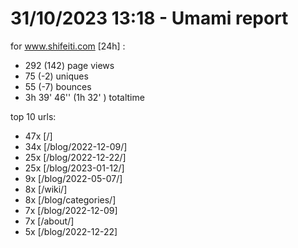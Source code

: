 # 31/10/2023 13:18 - Umami report
for www.shifeiti.com [24h] :

 - 292 (142) page views
 - 75 (-2) uniques
 - 55 (-7) bounces
 - 3h 39' 46'' (1h 32' ) totaltime


top 10 urls:
 - 47x [/]
 - 34x [/blog/2022-12-09/]
 - 25x [/blog/2022-12-22/]
 - 25x [/blog/2023-01-12/]
 - 9x [/blog/2022-05-07/]
 - 8x [/wiki/]
 - 8x [/blog/categories/]
 - 7x [/blog/2022-12-09]
 - 7x [/about/]
 - 5x [/blog/2022-12-22]



